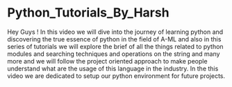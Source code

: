 # Python_Tutorials_By_Harsh
Hey Guys ! In this video we will dive into the journey of learning python and discovering the true essence of python in the field of A-ML and also in this series of tutorials we will explore the brief of all the things related to python modules and searching techniques and operations on the string and many more and we will follow the project oriented approach to make people understand what are the usage of this language in the industry.  In the this video we are dedicated to setup our python environment for future projects.
